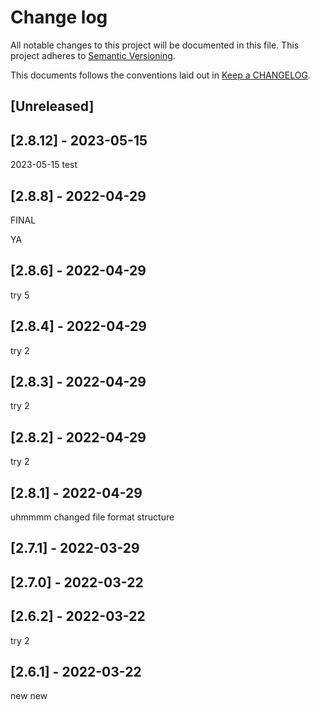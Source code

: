 # Change log
All notable changes to this project will be documented in this file.
This project adheres to [Semantic Versioning](https://semver.org/spec/v2.0.0.html).

This documents follows the conventions laid out in [Keep a CHANGELOG](http://keepachangelog.com/).

## [Unreleased]


## [2.8.12] - 2023-05-15
2023-05-15 test

## [2.8.8] - 2022-04-29
FINAL

YA

## [2.8.6] - 2022-04-29
try 5

## [2.8.4] - 2022-04-29
try 2
## [2.8.3] - 2022-04-29
try 2

## [2.8.2] - 2022-04-29
try 2

## [2.8.1] - 2022-04-29
uhmmmm changed file format structure

## [2.7.1] - 2022-03-29


## [2.7.0] - 2022-03-22


## [2.6.2] - 2022-03-22
try 2

## [2.6.1] - 2022-03-22
new new
